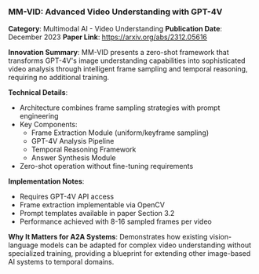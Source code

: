 ### MM-VID: Advanced Video Understanding with GPT-4V

**Category**: Multimodal AI - Video Understanding
**Publication Date**: December 2023
**Paper Link**: https://arxiv.org/abs/2312.05616

**Innovation Summary**: 
MM-VID presents a zero-shot framework that transforms GPT-4V's image understanding capabilities into sophisticated video analysis through intelligent frame sampling and temporal reasoning, requiring no additional training.

**Technical Details**:
- Architecture combines frame sampling strategies with prompt engineering
- Key Components:
  - Frame Extraction Module (uniform/keyframe sampling)
  - GPT-4V Analysis Pipeline
  - Temporal Reasoning Framework
  - Answer Synthesis Module
- Zero-shot operation without fine-tuning requirements

**Implementation Notes**:
- Requires GPT-4V API access
- Frame extraction implementable via OpenCV
- Prompt templates available in paper Section 3.2
- Performance achieved with 8-16 sampled frames per video

**Why It Matters for A2A Systems**:
Demonstrates how existing vision-language models can be adapted for complex video understanding without specialized training, providing a blueprint for extending other image-based AI systems to temporal domains.
